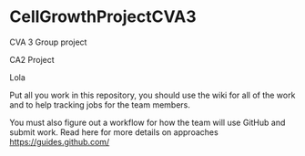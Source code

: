 # CellGrowthProjectCVA3
CVA 3 Group project

CA2 Project 

Lola

Put all you work in this repository, you should use the wiki for all of the work and to help tracking jobs for the team members.

You must also figure out a workflow for how the team will use GitHub and submit work. Read here for more details on approaches https://guides.github.com/
